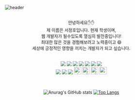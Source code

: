 
<!--
**jeongho77/jeongho77** is a ✨ _special_ ✨ repository because its `README.md` (this file) appears on your GitHub profile.

Here are some ideas to get you started:

- 🔭 I’m currently working on ...
- 🌱 I’m currently learning ...
- 👯 I’m looking to collaborate on ...
- 🤔 I’m looking for help with ...
- 💬 Ask me about ...
- 📫 How to reach me: ...
- 😄 Pronouns: ...
- ⚡ Fun fact: ...
-->

![header](https://capsule-render.vercel.app/api?type=shark&color=gradient&text=jeongho77's%20GitHub&animation=twinkling&fontSize=35&fontAlignY=40&fontAlign=50&height=250&desc=Welcome!%20My%20Profile&descAlignY=51&descAlign=62)
<br>
<br>

<div align="center">
  안녕하세요✋✋<br>
  제 이름은 서정호입니다. 현재 학생이며, <br>
  웹 개발자가 될수있도록 열심히 발전중입니다! <br>
  최대한 많은 것을 경험해보려고 노력중이고 😄 <br>
  세상에 긍정적인 영향을 끼치는 개발자가 되고 싶습니다.
</div>

<br>
<br>

<div align="center">
    <img src="https://img.shields.io/badge/HTML5-E34F26?style=flat&logo=html5&logoColor=white"/>
    <img src="https://img.shields.io/badge/CSS3-1572B6?style=flat&logo=css3&logoColor=white"/>
    <img src="https://img.shields.io/badge/JavaScript-F7DF1E?style=flat&logo=JavaScript&logoColor=white"/>
    <img src="https://img.shields.io/badge/Java-4B4B77?style=flat&logo=java&logoColor=white"/>
    <img src="https://img.shields.io/badge/Spring-6DB33F?style=flat&logo=spring&logoColor=white"/>
    <img src="https://img.shields.io/badge/MariaDB-003545?style=flat&logo=mariadb&logoColor=white"/>
    <img src="https://img.shields.io/badge/android-34A853?style=flat&logo=android&logoColor=white"/>
    <br>
    <img src="https://img.shields.io/badge/react-61DAFB?style=for-the-badge&logo=react&logoColor=black"/> 
    <img src="https://img.shields.io/badge/next.js-000000?style=for-the-badge&logo=nextJs&logoColor=black"/> 
    <img src="https://img.shields.io/badge/typescript-3178C6?style=for-the-badge&logo=typescript&logoColor=black"/> 
<img src="http://img.shields.io/badge/visual_studio_code-007ACC?style=for-the-badge&logo=visualstudiocode&logoColor=white" alt="visualstudiocode" height="24"/>  <!-- VS code -->
<img src="http://img.shields.io/badge/-Git-f05032?style=for-the-badge&logo=Git&logoColor=white" alt="git" height="24"/> <!-- Git -->
<img src="http://img.shields.io/badge/-Github-181717?style=for-the-badge&logo=Github&logoColor=white" alt="github" height="24"/><!-- Github -->
<img src="https://img.shields.io/badge/MySQL-4479A1?style=for-the-badge&logo=MySQL&logoColor=white" alt="mysql" height="24"/><!-- MySQL -->

</div>

<br>
<br>

<div align="center">


![Anurag's GitHub stats](https://github-readme-stats.vercel.app/api?username=jeongho77&theme=aura&show_icons=true&count_private=true&include_all_commits=true)
[![Top Langs](https://github-readme-stats.vercel.app/api/top-langs/?username=jeongho77&layout=compact)](https://github.com/anuraghazra/github-readme-stats)
<!--[![Harlok's WakaTime stats](https://github-readme-stats.vercel.app/api/wakatime?username=jeongho77)](https://github.com/anuraghazra/github-readme-stats) -->
</div>
